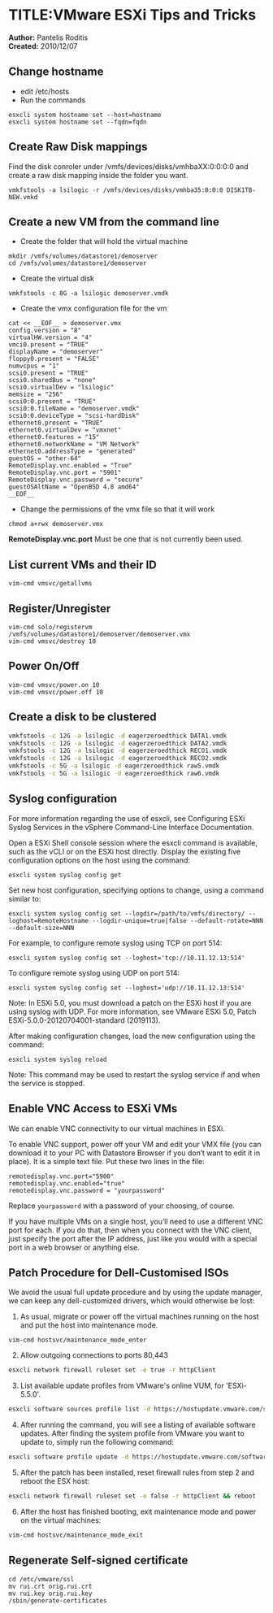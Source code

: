 # TITLE:VMware ESXi Tips and Tricks
**Author:** Pantelis Roditis\
**Created:** 2010/12/07

## Change hostname
* edit /etc/hosts
* Run the commands
```
esxcli system hostname set --host=hostname
esxcli system hostname set --fqdn=fqdn
```

## Create Raw Disk mappings
Find the disk conroler under /vmfs/devices/disks/vmhbaXX:0:0:0:0 and create a raw disk mapping inside the folder you want.
```
vmkfstools -a lsilogic -r /vmfs/devices/disks/vmhba35:0:0:0 DISK1TB-NEW.vmkd
```


## Create a new VM from the command line
* Create the folder that will hold the virtual machine
```
mkdir /vmfs/volumes/datastore1/demoserver
cd /vmfs/volumes/datastore1/demoserver
```

* Create the virtual disk
```
vmkfstools -c 8G -a lsilogic demoserver.vmdk
```

* Create the vmx configuration file for the vm
```
cat << __EOF__ > demoserver.vmx
config.version = "8"
virtualHW.version = "4"
vmci0.present = "TRUE"
displayName = "demoserver"
floppy0.present = "FALSE"
numvcpus = "1"
scsi0.present = "TRUE"
scsi0.sharedBus = "none"
scsi0.virtualDev = "lsilogic"
memsize = "256"
scsi0:0.present = "TRUE"
scsi0:0.fileName = "demoserver.vmdk"
scsi0:0.deviceType = "scsi-hardDisk"
ethernet0.present = "TRUE"
ethernet0.virtualDev = "vmxnet"
ethernet0.features = "15"
ethernet0.networkName = "VM Network"
ethernet0.addressType = "generated"
guestOS = "other-64"
RemoteDisplay.vnc.enabled = "True"
RemoteDisplay.vnc.port = "5901"
RemoteDisplay.vnc.password = "secure"
guestOSAltName = "OpenBSD 4.8 amd64"
__EOF__
```

* Change the permissions of the vmx file so that it will work
```
chmod a+rwx demoserver.vmx
```


**RemoteDisplay.vnc.port** Must be one that is not currently been used.

## List current VMs and their ID
```
vim-cmd vmsvc/getallvms
```
## Register/Unregister
```
vim-cmd solo/registervm /vmfs/volumes/datastore1/demoserver/demoserver.vmx
vim-cmd vmsvc/destroy 10
```
## Power On/Off
```
vim-cmd vmsvc/power.on 10
vim-cmd vmsvc/power.off 10
```

## Create a disk to be clustered
```sh
vmkfstools -c 12G -a lsilogic -d eagerzeroedthick DATA1.vmdk
vmkfstools -c 12G -a lsilogic -d eagerzeroedthick DATA2.vmdk
vmkfstools -c 12G -a lsilogic -d eagerzeroedthick RECO1.vmdk
vmkfstools -c 12G -a lsilogic -d eagerzeroedthick RECO2.vmdk
vmkfstools -c 5G -a lsilogic -d eagerzeroedthick raw5.vmdk
vmkfstools -c 5G -a lsilogic -d eagerzeroedthick raw6.vmdk
```

## Syslog configuration

For more information regarding the use of esxcli, see Configuring ESXi Syslog Services in the vSphere Command-Line Interface Documentation.

Open a ESXi Shell console session where the esxcli command is available, such as the vCLI or on the ESXi host directly.
Display the existing five configuration options on the host using the command:

```
esxcli system syslog config get
```

Set new host configuration, specifying options to change, using a command similar to:

```
esxcli system syslog config set --logdir=/path/to/vmfs/directory/ --loghost=RemoteHostname --logdir-unique=true|false --default-rotate=NNN --default-size=NNN
```

For example, to configure remote syslog using TCP on port 514:

```
esxcli system syslog config set --loghost='tcp://10.11.12.13:514'
```

To configure remote syslog using UDP on port 514:

```
esxcli system syslog config set --loghost='udp://10.11.12.13:514'
```

Note: In ESXi 5.0, you must download a patch on the ESXi host if you are using syslog with UDP. For more information, see VMware ESXi 5.0, Patch ESXi-5.0.0-20120704001-standard (2019113).


After making configuration changes, load the new configuration using the command:

```
esxcli system syslog reload
```

Note: This command may be used to restart the syslog service if and when the service is stopped.


## Enable VNC Access to ESXi VMs
We can enable VNC connectivity to our virtual machines in ESXi.

To enable VNC support, power off your VM and edit your VMX file (you can download it to your PC with Datastore Browser if you don’t want to edit it in place). It is a simple text file. Put these two lines in the file:
```
remotedisplay.vnc.port="5900"
remotedisplay.vnc.enabled="true"
remotedisplay.vnc.password = "yourpassword"
```
Replace `yourpassword` with a password of your choosing, of course.

If you have multiple VMs on a single host, you’ll need to use a different VNC port for each. If you do that, then when you connect with the VNC client, just specify the port after the IP address, just like you would with a special port in a web browser or anything else.


## Patch Procedure for Dell-Customised ISOs

We avoid the usual full update procedure and by using the update manager, we can keep any dell-customized drivers, which would otherwise be lost:

1. As usual, migrate or power off the virtual machines running on the host and put the host into maintenance mode.
```
vim-cmd hostsvc/maintenance_mode_enter
```

2. Allow outgoing connections to ports 80,443
```sh
esxcli network firewall ruleset set -e true -r httpClient
```
3. List available update profiles from VMware's online VUM, for 'ESXi-5.5.0'.
```sh
esxcli software sources profile list -d https://hostupdate.vmware.com/software/VUM/PRODUCTION/main/vmw-depot-index.xml |grep 'ESXi-5.5.0'|sort
```
4. After running the command, you will see a listing of available software updates. After finding the system profile from VMware you want to update to, simply run the following command:
```sh
esxcli software profile update -d https://hostupdate.vmware.com/software/VUM/PRODUCTION/main/vmw-depot-index.xml -p ESXi-5.5.0-2014mmddnnn-standard
```
5. After the patch has been installed, reset firewall rules from step 2 and reboot the ESX host:
```sh
esxcli network firewall ruleset set -e false -r httpClient && reboot
```
6. After the host has finished booting, exit maintenance mode and power on the virtual machines:
```sh
vim-cmd hostsvc/maintenance_mode_exit
```

## Regenerate Self-signed certificate
```
cd /etc/vmware/ssl
mv rui.crt orig.rui.crt
mv rui.key orig.rui.key
/sbin/generate-certificates
```
